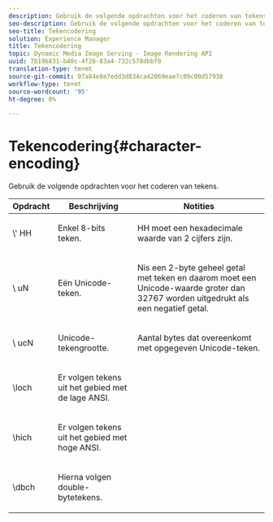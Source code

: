```yaml
---
description: Gebruik de volgende opdrachten voor het coderen van tekens.
seo-description: Gebruik de volgende opdrachten voor het coderen van tekens.
seo-title: Tekencodering
solution: Experience Manager
title: Tekencodering
topic: Dynamic Media Image Serving - Image Rendering API
uuid: 7b19b831-b40c-4f26-83a4-732c578dbbf0
translation-type: tm+mt
source-git-commit: 97a84e8e7edd3d834ca42069eae7c09c00d57938
workflow-type: tm+mt
source-wordcount: '95'
ht-degree: 0%

---
```



# Tekencodering{#character-encoding}

Gebruik de volgende opdrachten voor het coderen van tekens.

<table id="table_EB0C1B674BEA4A37964FB4BF559E0005"> 
 <thead> 
  <tr> 
   <th class="entry"> Opdracht </th> 
   <th class="entry"> Beschrijving </th> 
   <th class="entry"> Notities </th> 
  </tr> 
 </thead>
 <tbody> 
  <tr> 
   <td> <span class="codeph">\'<span class="varname"> HH</span></span> </td> 
   <td> <p>Enkel 8-bits teken. </p> </td> 
   <td> <p><span class="varname"> HH </span> moet een hexadecimale waarde van 2 cijfers zijn. </p> </td> 
  </tr> 
  <tr> 
   <td> <span class="codeph">\<span class="varname"> uN</span></span> </td> 
   <td> <p>Eén Unicode-teken. </p> </td> 
   <td> <p><span class="varname"> </span> Nis een 2-byte geheel getal met teken en daarom moet een Unicode-waarde groter dan 32767 worden uitgedrukt als een negatief getal. </p> </td> 
  </tr> 
  <tr> 
   <td> <span class="codeph">\<span class="varname"> ucN</span></span> </td> 
   <td> <p>Unicode-tekengrootte. </p> </td> 
   <td> <p>Aantal bytes dat overeenkomt met opgegeven Unicode-teken. </p> </td> 
  </tr> 
  <tr> 
   <td> <span class="codeph"> \loch  </span> </td> 
   <td> <p>Er volgen tekens uit het gebied met de lage ANSI. </p> </td> 
   <td> <p> </p> </td> 
  </tr> 
  <tr> 
   <td> <span class="codeph"> \hich  </span> </td> 
   <td> <p>Er volgen tekens uit het gebied met hoge ANSI. </p> </td> 
   <td> <p> </p> </td> 
  </tr> 
  <tr> 
   <td> <span class="codeph"> \dbch  </span> </td> 
   <td> <p>Hierna volgen double-bytetekens. </p> </td> 
   <td> <p> </p> </td> 
  </tr> 
 </tbody> 
</table>


